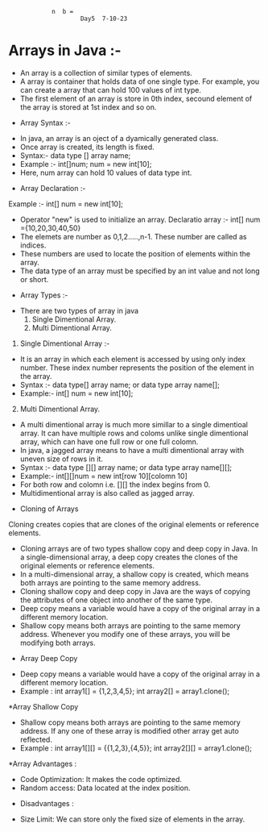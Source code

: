 				n  b =	
						Day5  7-10-23

# Arrays in Java :-

- An array is a collection of similar types of elements.
- A array is container that holds data of one single type. For example, you can create
  a array that can hold 100 values of int type.
- The first element of an array is store in 0th index, secound element of the array is
  stored at 1st index and so on.

* Array Syntax :- 

- In java, an array is an oject of a dyamically generated class.
- Once array is created, its length is fixed.
- Syntax:- data type [] array name;
- Example :- int[]num;
             num = new int[10];
- Here, num array can hold 10 values of data type int.

* Array Declaration :-
 
Example :- int[] num = new int[10];
- Operator "new" is used to initialize an array.
Declaratio array :-  int[] num ={10,20,30,40,50}
- The elemets are number as 0,1,2.....,n-1. These number are called as indices.
- These numbers are used to locate the position of elements within the array.
- The data type of an array must be specified by an int value and not long or short.

* Array Types :-

- There are two types of array in java
  1. Single Dimentional Array.
  2. Multi Dimentional Array.

1. Single Dimentional Array :-
- It is an array in which each element is accessed by using only index number. These index number
  represents the position of the element in the array.
- Syntax :- data type[] array name;
                   or
            data type array name[];
- Example:- int[] num = new int[10];

2. Multi Dimentional Array.
- A multi dimentional array is much more simillar to a single dimentioal array. It can have multiple
  rows and coloms unlike single dimentional array, which can have one full row or one full colomn.
- In java, a jagged array means to have a multi dimentional array with uneven size of rows in it.
- Syntax :- data type [][] array name;
                    or
            data type array name[][];
- Example:- int[][]num = new int[row 10][colomn 10]
- For both row and colomn i.e. [][] the index begins from 0. 
- Multidimentional array is also called as jagged array.

* Cloning of Arrays
   
Cloning creates copies that are clones of the original elements or reference elements.
- Cloning arrays are of two types shallow copy and deep copy in Java.
In a single-dimensional array, a deep copy creates the clones of the original elements or reference elements.
- In a multi-dimensional array, a shallow copy is created, which means both arrays are pointing to the same 
memory address.
- Cloning shallow copy and deep copy in Java are the ways of copying the attributes of one object into another of 
the same type.
- Deep copy means a variable would have a copy of the original array in a different memory location.
- Shallow copy means both arrays are pointing to the same memory address. Whenever you modify one of 
these arrays, you will be modifying both arrays.

* Array Deep Copy
  
- Deep copy means a variable would have a copy of the original array in a different memory location.
- Example : int array1[] = {1,2,3,4,5};
int array2[] = array1.clone();

*Array Shallow Copy

- Shallow copy means both arrays are pointing to the same memory address. If any one of these array is 
modified other array get auto reflected.
- Example : int array1[][] = {{1,2,3},{4,5}};
int array2[][] = array1.clone();

*Array Advantages :

- Code Optimization: It makes the code optimized.
- Random access: Data located at the index position.
* Disadvantages :
  
- Size Limit: We can store only the fixed size of elements in the array.


